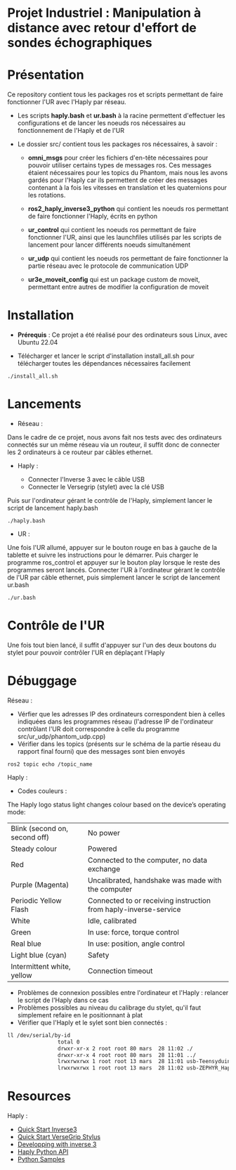 # Projet Industriel : Manipulation à distance avec retour d'effort de sondes échographiques

# Présentation

Ce repository contient tous les packages ros et scripts permettant de faire fonctionner l'UR avec l'Haply par réseau.
- Les scripts **haply.bash** et **ur.bash** à la racine permettent d'effectuer les configurations et de lancer les noeuds ros nécessaires au fonctionnement de l'Haply et de l'UR
- Le dossier src/ contient tous les packages ros nécessaires, à savoir :

    - **omni_msgs** pour créer les fichiers d'en-tête nécessaires pour pouvoir utiliser certains types de messages ros. Ces messages étaient nécessaires pour les topics du Phantom, mais nous les avons gardés pour l'Haply car ils permettent de créer des messages contenant à la fois les vitesses en translation et les quaternions pour les rotations. 

    - **ros2_haply_inverse3_python** qui contient les noeuds ros permettant de faire fonctionner l'Haply, écrits en python

    - **ur_control** qui contient les noeuds ros permettant de faire fonctionner l'UR, ainsi que les launchfiles utilisés par les scripts de lancement pour lancer différents noeuds simultanément

    - **ur_udp** qui contient les noeuds ros permettant de faire fonctionner la partie réseau avec le protocole de communication UDP

    - **ur3e_moveit_config** qui est un package custom de moveit, permettant entre autres de modifier la configuration de moveit

# Installation

- **Prérequis** : 
Ce projet a été réalisé pour des ordinateurs sous Linux, avec Ubuntu 22.04

- Télécharger et lancer le script d'installation install_all.sh pour télécharger toutes les dépendances nécessaires facilement 
```
./install_all.sh
```

# Lancements

- Réseau : 

Dans le cadre de ce projet, nous avons fait nos tests avec des ordinateurs connectés sur un même réseau via un routeur, il suffit donc de connecter les 2 ordinateurs à ce routeur par câbles ethernet.

- Haply : 

    - Connecter l'Inverse 3 avec le câble USB
    - Connecter le Versegrip (stylet) avec la clé USB

Puis sur l'ordinateur gérant le contrôle de l'Haply, simplement lancer le script de lancement haply.bash
```
./haply.bash
```

- UR : 

Une fois l'UR allumé, appuyer sur le bouton rouge en bas à gauche de la tablette et suivre les instructions pour le démarrer. Puis charger le programme ros_control et appuyer sur le bouton play lorsque le reste des programmes seront lancés.
Connecter l'UR à l'ordinateur gérant le contrôle de l'UR par câble ethernet, puis simplement lancer le script de lancement ur.bash
```
./ur.bash
```

# Contrôle de l'UR

Une fois tout bien lancé, il suffit d'appuyer sur l'un des deux boutons du stylet pour pouvoir contrôler l'UR en déplaçant l'Haply

# Débuggage

Réseau : 

- Vérfier que les adresses IP des ordinateurs correspondent bien à celles indiquées dans les programmes réseau (l'adresse IP de l'ordinateur contrôlant l'UR doit correspondre à celle du programme src/ur_udp/phantom_udp.cpp)
- Vérifier dans les topics (présents sur le schéma de la partie réseau du rapport final fourni) que des messages sont bien envoyés
```
ros2 topic echo /topic_name
```

Haply : 

- Codes couleurs :

The Haply logo status light changes colour based on the device’s operating mode:

|||
|---|---|
|Blink (second on, second off)	|No power |
|Steady colour	|Powered|
|Red	|Connected to the computer, no data exchange|
|Purple (Magenta)	|Uncalibrated, handshake was made with the computer|
|Periodic Yellow Flash	|Connected to or receiving instruction from haply-inverse-service|
|White	|Idle, calibrated|
|Green	|In use: force, torque control|
|Real blue	|In use: position, angle control|
|Light blue (cyan)	|Safety|
|Intermittent white, yellow	|Connection timeout|

- Problèmes de connexion possibles entre l'ordinateur et l'Haply : relancer le script de l'Haply dans ce cas
- Problèmes possibles au niveau du calibrage du stylet, qu'il faut simplement refaire en le positionnant à plat
- Vérifier que l'Haply et le sylet sont bien connectés :
```bash
ll /dev/serial/by-id
                total 0
                drwxr-xr-x 2 root root 80 mars  28 11:02 ./
                drwxr-xr-x 4 root root 80 mars  28 11:01 ../
                lrwxrwxrwx 1 root root 13 mars  28 11:01 usb-Teensyduino_USB_Serial_16021850-if00 -> ../../ttyACM0
                lrwxrwxrwx 1 root root 13 mars  28 11:02 usb-ZEPHYR_Haply_USB_Transceiver_7BD7C2F68DA7D969-if00 -> ../../ttyACM1
```

# Resources

Haply :

- [Quick Start Inverse3](https://docs.haply.co/docs/quick-start/)
- [Quick Start VerseGrip Stylus](https://docs.haply.co/docs/quick-start-verse-grip-stylus)
- [Developping with inverse 3](https://docs.haply.co/docs/developing-with-inverse3)
- [Haply Python API](https://haply.gitlab.io/Internal/hardware-api-python/index.html)
- [Python Samples](https://gitlab.com/Haply/public/python_samples)
